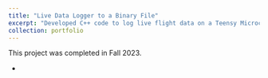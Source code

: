 ```yaml
---
title: "Live Data Logger to a Binary File"
excerpt: "Developed C++ code to log live flight data on a Teensy Microcontroller SD card to a binary file."
collection: portfolio
---
```


This project was completed in Fall 2023.

* 